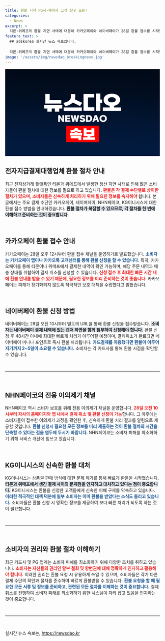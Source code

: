 ```yaml
---
title: 환불 시작 PG사·페이사 고객 창구 오픈!
categories:
  - News
excerpt: >
  티몬·위메프의 환불 지연 사태에 대응해 카카오페이와 네이버페이가 28일 환불 접수를 시작합니다. KG이니시스와 NHN페이코도 발 빠른 환불 조치를 약속하며 소비자 보호에 나섰습니다. 피해자는 신속한 환불 신청이 가능하니, 놓치지 마세요!
feature_text: >
  ## adskorea 실시간 뉴스 속보입니다.

  티몬·위메프의 환불 지연 사태에 대응해 카카오페이와 네이버페이가 28일 환불 접수를 시작합니다. KG이니시스와 NHN페이코도 발 빠른 환불 조치를 약속하며 소비자 보호에 나섰습니다. 피해자는 신속한 환불 신청이 가능하니, 놓치지 마세요!
image: '/assets/img/newsdao_breakingnews.jpg'
---
```


<p><img src="/assets/img/newsdao_breakingnews.jpg" alt="adskorea 속보" /></p>

<h2 data-ke-size="size26">전자지급결제대행업체 환불 절차 안내</h2>

<p data-ke-size="size16">최근 전자상거래 플랫폼인 티몬과 위메프에서 발생한 정산 지연 사태로 인해 많은 소비자들이 환불 절차에 대한 정보를 필요로 하고 있습니다. <b><span style="color: #ee2323;">환불은 각 결제 수단별로 상이한 절차가 있으며, 소비자들은 신속하게 처리하기 위해 필요한 정보를 숙지해야</span></b> 합니다. 본 글에서는 주요 결제 수단인 카카오페이, 네이버페이, NHN페이코, KG이니시스에 대한 환불 접수 방법을 안내하겠습니다. <b><span style="background-color: #21538527;">환불 절차가 복잡할 수 있으므로, 각 절차를 한 번에 이해하고 준비하는 것이 중요합니다</span></b>.</p>

<p data-ke-size="size16">&nbsp;</p>

<h2 data-ke-size="size26">카카오페이 환불 접수 안내</h2>

<p data-ke-size="size16">카카오페이는 28일 오후 12시부터 환불 접수 채널을 운영하기로 발표했습니다. <b><span style="color: #1a5490;">소비자는 카카오페이 앱이나 카카오톡 고객센터를 통해 환불 신청을 할 수 있습니다.</span></b> 특히, 카카오페이를 통해 티몬이나 위메프에서 결제한 내역이 확인 가능하며, 해당 주문 내역과 배송 상태를 취합하여 결제 취소를 신청할 수 있습니다. <b><span style="color: #ee2323;">신청 접수 후 최대한 빠른 시간 내에 환불 안내를 받을 수 있기 때문에, 필요한 정보를 미리 준비하는 것이 좋습니다.</span></b> 카카오페이는 피해가 장기화되지 않도록 적극적인 보호 대책을 수립했다고 밝혔습니다.</p>

<p data-ke-size="size16">&nbsp;</p>

<h2 data-ke-size="size26">네이버페이 환불 신청 방법</h2>

<p data-ke-size="size16">네이버페이는 28일 오전 10시부터 별도의 URL을 통해 환불 신청을 접수받습니다. <b><span style="background-color: #21538527;">소비자는 네이버페이 결제 내역에 있는 캡쳐 화면을 함께 첨부하여 신청해야 합니다.</span></b> 환불 신청 후 48시간 이내에 최대한 빠르게 처리가 이루어질 예정이며, 결제취소가 완료되면 네이버페이 머니나 포인트로 즉시 환불 처리됩니다. <b><span style="color: #1a5490;">카드결제를 이용했다면 환불이 이루어지기까지 2~5일이 소요될 수 있습니다.</span></b> 소비자는 각 카드사를 통해 환불 시점을 확인할 수 있습니다.</p>

<p data-ke-size="size16">&nbsp;</p>

<hr/>

<p data-ke-size="size16">&nbsp;</p>

<h2 data-ke-size="size26">NHN페이코의 전용 이의제기 채널</h2>

<p data-ke-size="size16">NHN페이코 역시 소비자 보호를 위해 전용 이의제기 채널을 운영합니다. <b><span style="color: #ee2323;">28일 오전 10시부터 자사의 홈페이지와 앱 내에서 결제 취소 및 환불 신청이 가능</span></b>합니다. 그 이후에는 소비자들이 접수한 이의제기 과정을 확인한 후, 신속하게 환불 처리 결과를 알림으로 제공할 것입니다. <b><span style="color: #1a5490;">환불 신청시 필요한 모든 정보를 미리 제출하는 것이 환불 절차의 시간을 단축할 수 있다는 점을 염두에 두시기 바랍니다.</span> </b> NHN페이코는 소비자 피해를 최소화하기 위해 서비스 개선에 힘쓰고 있습니다.</p>

<p data-ke-size="size16">&nbsp;</p>

<h2 data-ke-size="size26">KG이니시스의 신속한 환불 대처</h2>

<p data-ke-size="size16">KG이니시스는 상품권 판매 방식에 대한 문제 제기를 통해 빠르게 환불을 시작했습니다. <b><span style="background-color: #21538527;">티몬과 위메프에서 생긴 결제 사이의 문제점을 인지하고 대처하고 있다는 점이 중요합니다.</span></b> KG이니시스는 환불을 신청한 고객들에게 신속한 피해 구제를 약속하고 있습니다. <b><span style="color: #1a5490;">이러한 적극적인 대책 덕분에 일부 소비자는 이미 환불을 받았다는 소식도 들리고 있습니다.</span></b> 소비자들은 환불 신청 시 명확한 정보를 제공하여 보다 빠른 처리가 되도록 하는 것이 필요합니다.</p>

<p data-ke-size="size16">&nbsp;</p>

<hr/>

<p data-ke-size="size16">&nbsp;</p>

<h2 data-ke-size="size26">소비자의 권리와 환불 절차 이해하기</h2>

<p data-ke-size="size16">최근 카드사 및 PG 업계는 소비자 피해를 최소화하기 위해 다양한 조치를 취하고 있습니다. <b><span style="color: #ee2323;">소비자는 자신들의 권리인 할부 철회 및 항변권에 대해 명확하게 인지하고 활용해야 합니다.</span></b> 이러한 권리는 환불 요청 시 유용하게 쓰일 수 있으며, 소비자들은 각기 다른 결제 수단의 확인과 절차를 준수하여 빠르게 환불받을 수 있습니다. <b><span style="color: #1a5490;">환불 요청을 할 때 필요한 모든 서류 및 정보를 준비하고, 관련된 모든 절차를 이해하는 것이 중요합니다.</span></b> 결제 취소를 진행하여 소비자 피해를 최소화하기 위한 시스템이 자리 잡고 있음을 인지하는 것이 중요합니다.</p>

<p data-ke-size="size16">&nbsp;</p>

<hr/>

<p data-ke-size="size16">&nbsp;</p>
실시간 뉴스 속보는, <a href="https://newsdao.kr" rel="dofollow">https://newsdao.kr</a>


